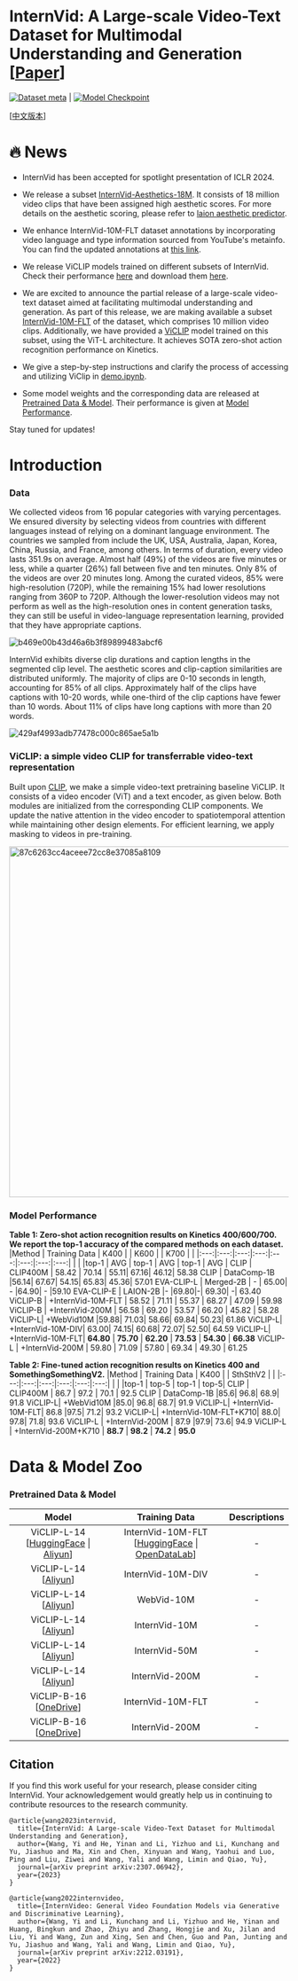 # InternVid: A Large-scale Video-Text Dataset for Multimodal Understanding and Generation \[[Paper](https://arxiv.org/pdf/2307.06942.pdf)\]

[![Dataset meta](https://img.shields.io/badge/%F0%9F%A4%97%20InternVid-Dataset-blue)](https://huggingface.co/datasets/OpenGVLab/InternVid) | [![Model Checkpoint](https://img.shields.io/badge/%F0%9F%A4%97%20ViCLIP-Model-purple)](https://huggingface.co/OpenGVLab/ViCLIP)

\[[中文版本](README_CN.md)\]

# :fire: News
- InternVid has been accepted for spotlight presentation of ICLR 2024.

- We release a subset [InternVid-Aesthetics-18M](https://huggingface.co/datasets/OpenGVLab/InternVid/viewer/InternVid-10M/AES). It consists of 18 million video clips that have been assigned high aesthetic scores. For more details on the aesthetic scoring, please refer to [laion aesthetic predictor](https://github.com/LAION-AI/aesthetic-predictor).

- We enhance InternVid-10M-FLT dataset annotations by incorporating video language and type information sourced from YouTube's metainfo. You can find the updated annotations at [this link](https://huggingface.co/datasets/OpenGVLab/InternVid-10M-FLT-INFO).

- We release ViCLIP models trained on different subsets of InternVid. Check their performance [here](#model-performance) and download them [here](#pretrained-data--model).

- We are excited to announce the partial release of a large-scale video-text dataset aimed at facilitating multimodal understanding and generation. As part of this release, we are making available a subset [InternVid-10M-FLT](https://huggingface.co/datasets/OpenGVLab/InternVid) of the dataset, which comprises 10 million video clips. Additionally, we have provided a [ViCLIP](https://huggingface.co/OpenGVLab/ViCLIP) model trained on this subset, using the ViT-L architecture. It achieves SOTA zero-shot action recognition performance on Kinetics.

- We give a step-by-step instructions and clarify the process of accessing and utilizing ViClip in [demo.ipynb](https://github.com/OpenGVLab/InternVideo/blob/main/Data/InternVid/demo.ipynb).

- Some model weights and the corresponding data are released at [Pretrained Data & Model](#pretrained-data--model). Their performance is given at [Model Performance](#model-performance).

Stay tuned for updates!

# Introduction

### Data

We collected videos from 16 popular categories with varying percentages. We ensured diversity by selecting videos from countries with different languages instead of relying on a dominant language environment. The countries we sampled from include the UK, USA, Australia, Japan, Korea, China, Russia, and France, among others. In terms of duration, every video lasts 351.9s on average. Almost half (49%) of the videos are five minutes or less, while a quarter (26%) fall between five and ten minutes. Only 8% of the videos are over 20 minutes long. Among the curated videos, 85% were high-resolution (720P), while the remaining 15% had lower resolutions ranging from 360P to 720P. Although the lower-resolution videos may not perform as well as the high-resolution ones in content generation tasks, they can still be useful in video-language representation learning, provided that they have appropriate captions.

![b469e00b43d46a6b3f89899483abcf6](https://github.com/OpenGVLab/InternVideo/assets/43169235/7d6aca7d-362a-425d-9ef2-ec0189491b52)

InternVid exhibits diverse clip durations and caption lengths in the segmented clip level. The aesthetic scores and clip-caption similarities are distributed uniformly. The majority of clips are 0-10 seconds in length, accounting for 85% of all clips. Approximately half of the clips have captions with 10-20 words, while one-third of the clip captions have fewer than 10 words. About 11% of clips have long captions with more than 20 words.

![429af4993adb77478c000c865ae5a1b](https://github.com/OpenGVLab/InternVideo/assets/43169235/f64588c3-81e8-43de-b771-46500474d2ff)

### ViCLIP: a simple video CLIP for transferrable video-text representation

Built upon <a href="https://github.com/openai/CLIP">CLIP</a>, we make a simple video-text pretraining baseline ViCLIP. It consists of a video encoder (ViT) and a text encoder, as given below. Both modules are initialized from the corresponding CLIP components. We update the native attention in the video encoder to spatiotemporal attention while maintaining other design elements. For efficient learning, we apply masking to videos in pre-training.

<img width="633" alt="87c6263cc4aceee72cc8e37085a8109" src="https://github.com/OpenGVLab/InternVideo/assets/43169235/1e540a2b-f503-4036-b2a8-ba99401fc5b0">

### Model Performance

**Table 1: Zero-shot action recognition results on Kinetics 400/600/700. We report the top-1 accuracy of the compared methods on each dataset.**
|Method | Training Data | K400 |  | K600 |  | K700 |  |
|:---:|:---:|:---:|:---:|:---:|:---:|:---:|:---:|
| | |top-1 | AVG | top-1 | AVG | top-1 | AVG |
CLIP |	CLIP400M | 58.42 | 70.14 |	55.11|	67.16|	46.12|	58.38
CLIP |	DataComp-1B	|56.14|	67.67|	54.15|	65.83|	45.36|	57.01
EVA-CLIP-L |	Merged-2B |	- |	65.00|	-	|64.90|	-	|59.10
EVA-CLIP-E |	LAION-2B	|-	|69.80|-|	69.30|	-|	63.40
ViCLIP-B | +InternVid-10M-FLT | 58.52 | 71.11 | 55.37 | 68.27 | 47.09 | 59.98 
ViCLIP-B | +InternVid-200M | 56.58 | 69.20 | 53.57 | 66.20 | 45.82 | 58.28 
ViCLIP-L|	+WebVid10M	|59.88|	71.03|	58.66|	69.84|	50.23|	61.86
ViCLIP-L|	+InternVid-10M-DIV|	63.00|	74.15|	60.68|	72.07|	52.50|	64.59
ViCLIP-L|	+InternVid-10M-FLT|	**64.80** |	**75.70** | **62.20** | **73.53** | **54.30** | **66.38**
ViCLIP-L | +InternVid-200M | 59.80 | 71.09 | 57.80 | 69.34 | 49.30 | 61.25 

**Table 2: Fine-tuned action recognition results on Kinetics 400 and SomethingSomethingV2.**
|Method | Training Data | K400 |  | SthSthV2 |  |
|:---:|:---:|:---:|:---:|:---:|:---:|
| | |top-1 | top-5 | top-1 | top-5|
CLIP |	CLIP400M | 86.7 | 97.2 | 70.1 | 92.5
CLIP |	DataComp-1B	|85.6| 96.8| 68.9| 91.8
ViCLIP-L|	+WebVid10M	|85.0| 96.8| 68.7| 91.9
ViCLIP-L|	+InternVid-10M-FLT|	86.8 |97.5| 71.2| 93.2
ViCLIP-L|	+InternVid-10M-FLT+K710|	88.0| 97.8| 71.8| 93.6
ViCLIP-L | +InternVid-200M | 87.9 |97.9| 73.6| 94.9
ViCLIP-L | +InternVid-200M+K710 | **88.7** | **98.2** | **74.2** | **95.0**

# Data & Model Zoo

### Pretrained Data & Model
<div>

|      Model      |   Training Data   |                                               Descriptions                                                |
| :-----------------: | :----------------------: | :---------------------------------------------------------------------------------------------------: |
| ViCLIP-L-14 \[[HuggingFace](https://huggingface.co/OpenGVLab/ViCLIP) \| [Aliyun](https://pjlab-gvm-data.oss-cn-shanghai.aliyuncs.com/internvideo/viclip/ViClip-InternVid-10M-FLT.pth)\] | InternVid-10M-FLT \[[HuggingFace](https://huggingface.co/datasets/OpenGVLab/InternVid) \| [OpenDataLab](https://opendatalab.com/shepshep/InternVid)\] |   - |
| ViCLIP-L-14 \[[Aliyun](https://pjlab-gvm-data.oss-cn-shanghai.aliyuncs.com/internvideo/viclip/ViCLIP-L_InternVid-DIV-10M.pth)\] | InternVid-10M-DIV  |   - |
| ViCLIP-L-14 \[[Aliyun](https://pjlab-gvm-data.oss-cn-shanghai.aliyuncs.com/internvideo/viclip/ViCLIP-L_WebVid-10M.pth)\] | WebVid-10M  |   - |
| ViCLIP-L-14 \[[Aliyun](https://pjlab-gvm-data.oss-cn-shanghai.aliyuncs.com/internvideo/viclip/ViCLIP-L_InternVid-10M.pth)\] | InternVid-10M  |   - |
| ViCLIP-L-14 \[[Aliyun](https://pjlab-gvm-data.oss-cn-shanghai.aliyuncs.com/internvideo/viclip/ViCLIP-L_InternVid-50M.pth)\] | InternVid-50M  |   - |
| ViCLIP-L-14 \[[Aliyun](https://pjlab-gvm-data.oss-cn-shanghai.aliyuncs.com/internvideo/viclip/ViCLIP-L_InternVid-200M.pth)\] | InternVid-200M  |   - |
| ViCLIP-B-16 \[[OneDrive](https://pjlab-my.sharepoint.cn/:u:/g/personal/wangyi_pjlab_org_cn/EY6ac22ZVzJLm1-wm_9gPaMBm5MFg36GKTxlkwTemgmKzQ?e=mH6u6A)\] | InternVid-10M-FLT  |   - |
| ViCLIP-B-16 \[[OneDrive](https://pjlab-my.sharepoint.cn/:u:/g/personal/wangyi_pjlab_org_cn/EVGBg6kq4M1MjbeSdqiXsaMBaBduhR7CQCT11JR4edmZ8Q?e=ILtTfM)\] | InternVid-200M  |   - |
</div>


## Citation

If you find this work useful for your research, please consider citing InternVid. Your acknowledgement would greatly help us in continuing to contribute resources to the research community.

```
@article{wang2023internvid,
  title={InternVid: A Large-scale Video-Text Dataset for Multimodal Understanding and Generation},
  author={Wang, Yi and He, Yinan and Li, Yizhuo and Li, Kunchang and Yu, Jiashuo and Ma, Xin and Chen, Xinyuan and Wang, Yaohui and Luo, Ping and Liu, Ziwei and Wang, Yali and Wang, Limin and Qiao, Yu},
  journal={arXiv preprint arXiv:2307.06942},
  year={2023}
}

@article{wang2022internvideo,
  title={InternVideo: General Video Foundation Models via Generative and Discriminative Learning},
  author={Wang, Yi and Li, Kunchang and Li, Yizhuo and He, Yinan and Huang, Bingkun and Zhao, Zhiyu and Zhang, Hongjie and Xu, Jilan and Liu, Yi and Wang, Zun and Xing, Sen and Chen, Guo and Pan, Junting and Yu, Jiashuo and Wang, Yali and Wang, Limin and Qiao, Yu},
  journal={arXiv preprint arXiv:2212.03191},
  year={2022}
}
```
